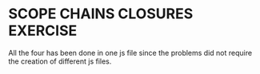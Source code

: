 # SCOPE CHAINS CLOSURES EXERCISE #
All the four has been done in one js file since the problems did not require the creation of different js files.
